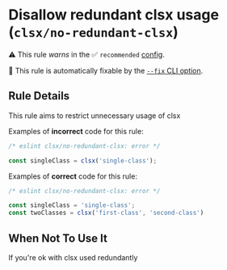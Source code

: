 # Disallow redundant clsx usage (`clsx/no-redundant-clsx`)

⚠️ This rule _warns_ in the ✅ `recommended` [config](https://github.com/temoncher/eslint-plugin-clsx#presets).

🔧 This rule is automatically fixable by the [`--fix` CLI option](https://eslint.org/docs/latest/user-guide/command-line-interface#--fix).

<!-- end auto-generated rule header -->

## Rule Details

This rule aims to restrict unnecessary usage of clsx

Examples of **incorrect** code for this rule:

```js
/* eslint clsx/no-redundant-clsx: error */

const singleClass = clsx('single-class');
```

Examples of **correct** code for this rule:

```js
/* eslint clsx/no-redundant-clsx: error */

const singleClass = 'single-class';
const twoClasses = clsx('first-class', 'second-class')
```

## When Not To Use It

If you're ok with clsx used redundantly
